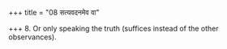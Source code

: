 +++
title = "08 सत्यवदनमेव वा"

+++
8. Or only speaking the truth (suffices instead of the other observances).
